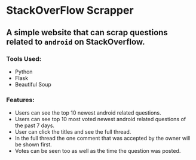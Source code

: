 # StackOverFlow Scrapper

## A simple website that can scrap questions related to `android` on StackOverflow.

### Tools Used:

- Python
- Flask
- Beautiful Soup

### Features:

- Users can see the top 10 newest android related questions.
- Users can see top 10 most voted newest android related questions of the past 7 days.
- User can click the titles and see the full thread.
- In the full thread the one comment that was accepted by the owner will be shown first.
- Votes can be seen too as well as the time the question was posted.
